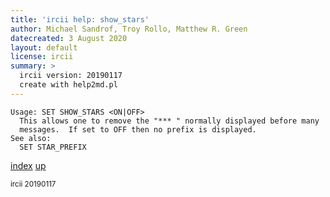 ```yaml
---
title: 'ircii help: show_stars'
author: Michael Sandrof, Troy Rollo, Matthew R. Green
datecreated: 3 August 2020
layout: default
license: ircii
summary: >
  ircii version: 20190117
  create with help2md.pl
---
```

```
Usage: SET SHOW_STARS <ON|OFF>
  This allows one to remove the "*** " normally displayed before many
  messages.  If set to OFF then no prefix is displayed.
See also:
  SET STAR_PREFIX
```

[index](index.html)
[up](..)

<small> ircii 20190117 </small>
